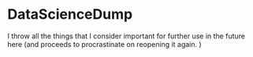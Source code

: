 # DataScienceDump
I throw all the things that I consider important for further use in the future here (and proceeds to procrastinate on reopening it again. )
